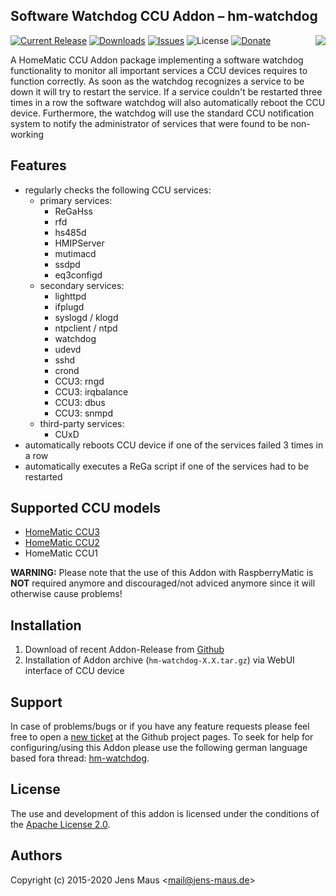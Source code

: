 ## Software Watchdog CCU Addon – hm-watchdog
<img src="https://github.com/homematic-community/hm-watchdog/raw/master/www/public/img/logo-large.png" align=right>

[![Current Release](https://img.shields.io/github/release/homematic-community/hm-watchdog.svg?style=flat-square)](https://github.com/homematic-community/hm-watchdog/releases/latest)
[![Downloads](https://img.shields.io/github/downloads/homematic-community/hm-watchdog/latest/total.svg?style=flat-square)](https://github.com/homematic-community/hm-watchdog/releases/latest)
[![Issues](https://img.shields.io/github/issues/homematic-community/hm-watchdog.svg?style=flat-square)](https://github.com/homematic-community/hm-watchdog/issues)
![License](https://img.shields.io/github/license/homematic-community/hm-watchdog.svg?style=flat-square)
[![Donate](https://img.shields.io/badge/donate-PayPal-green.svg?style=flat-square)](https://www.paypal.com/cgi-bin/webscr?cmd=_s-xclick&hosted_button_id=RAQSDY9YNZVCL)

A HomeMatic CCU Addon package implementing a software watchdog functionality to monitor all important services a CCU devices requires to function correctly. As soon as the watchdog recognizes a service to be down it will try to restart the service. If a service couldn't be restarted three times in a row the software watchdog will also automatically reboot the CCU device. Furthermore, the watchdog will use the standard CCU notification system to notify the administrator of services that were found to be non-working

## Features
* regularly checks the following CCU services:
  - primary services:
    * ReGaHss
    * rfd
    * hs485d
    * HMIPServer
    * mutimacd
    * ssdpd
    * eq3configd
  - secondary services:
    * lighttpd
    * ifplugd
    * syslogd / klogd
    * ntpclient / ntpd
    * watchdog
    * udevd
    * sshd
    * crond
    * CCU3: rngd
    * CCU3: irqbalance
    * CCU3: dbus
    * CCU3: snmpd
  - third-party services:
    * CUxD
* automatically reboots CCU device if one of the services failed 3 times in a row
* automatically executes a ReGa script if one of the services had to be restarted

## Supported CCU models
* [HomeMatic CCU3](https://www.eq-3.de/produkte/homematic/zentralen-und-gateways/smart-home-zentrale-ccu3.html)
* [HomeMatic CCU2](https://www.eq-3.de/produkt-detail-zentralen-und-gateways/items/homematic-zentrale-ccu-2.html)
* HomeMatic CCU1

**WARNING:**
Please note that the use of this Addon with RaspberryMatic is **NOT** required anymore and discouraged/not adviced anymore since it will otherwise cause problems!

## Installation
1. Download of recent Addon-Release from [Github](https://github.com/homematic-community/hm-watchdog/releases)
2. Installation of Addon archive (```hm-watchdog-X.X.tar.gz```) via WebUI interface of CCU device

## Support
In case of problems/bugs or if you have any feature requests please feel free to open a [new ticket](https://github.com/homematic-community/hm-watchdog/issues) at the Github project pages. To seek for help for configuring/using this Addon please use the following german language based fora thread: [hm-watchdog](http://homematic-forum.de/forum/viewtopic.php?f=18&t=31581).

## License
The use and development of this addon is licensed under the conditions of the [Apache License 2.0](https://opensource.org/licenses/Apache-2.0).

## Authors
Copyright (c) 2015-2020 Jens Maus &lt;mail@jens-maus.de&gt;
